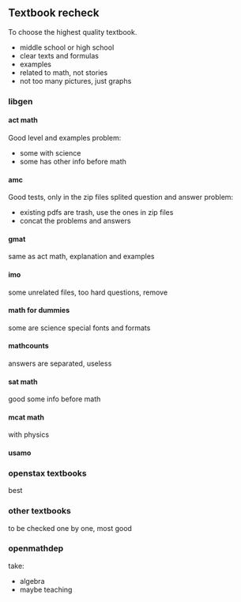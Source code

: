 ## Textbook recheck
To choose the highest quality textbook.
- middle school or high school
- clear texts and formulas
- examples
- related to math, not stories
- not too many pictures, just graphs


### libgen
#### act math
Good level and examples
problem:
- some with science
- some has other info before math

#### amc
Good tests, only in the zip files
splited question and answer
problem:
- existing pdfs are trash, use the ones in zip files
- concat the problems and answers

#### gmat
same as act math, explanation and examples


#### imo
some unrelated files, 
too hard questions, remove

#### math for dummies
some are science
special fonts and formats

#### mathcounts
answers are separated, useless

#### sat math
good 
some info before math

#### mcat math
with physics

#### usamo

### openstax textbooks
best

### other textbooks
to be checked one by one, most good

### openmathdep
take:
- algebra
- maybe teaching

